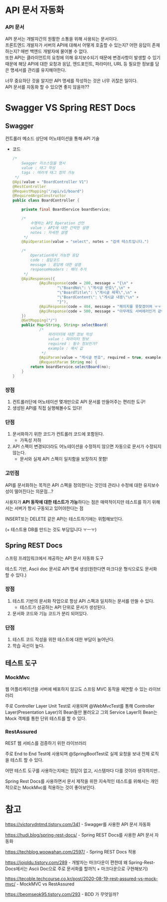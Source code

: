 # API 문서 자동화

### API 문서

API 문서는 개발자간의 원활한 소통을 위해 사용되는 문서이다.  
프론트엔드 개발자가 서버의 API에 대해서 어떻게 호출할 수 있는지? 어떤 응답이 존재하는지? 매번 백엔드 개발자에 물어볼 수 없다.  
또한 API는 클라이언트의 요청에 의해 유지보수되기 때문에 변경사항이 발생할 수 있기 때문에 해당 API에 대한 요청과 응답, 엔드포인트, 파라미터, URL 등 필요한 정보를 담은 명세서를 관리를 유지해야한다.  
  
너무 중요하단 것을 알지만 API 명세를 작성하는 것은 너무 귀찮은 일이다.  
API 문서를 자동화 할 수 있으면 좋지 않을까??  

# Swagger VS Spring REST Docs

## Swagger

컨트롤러 메소드 상단에 어노테이션을 통해 API 기술

- 코드
    ```java
    /*
        Swagger 리소스임을 명시
        value : 태그 작성
        tags : 여러개 태그 정의 가능
     */
    @Api(value = "BoardController V1")
    @RestController
    @RequestMapping("/api/v1/board")
    @RequiredArgsConstructor
    public class BoardController {
    
        private final BoardService boardService;
    
        /*
            수행하는 API Operation 선언
            value : API에 대한 간략한 설명
            notes : 자세한 설명
         */
        @ApiOperation(value = "select", notes = "검색 테스트입니다.")
    
        /*
            Operation에서 가능한 응답
            code : 응답코드
            message : 응답에 대한 설명
            responseHeaders : 헤더 추가
         */
        @ApiResponses({
                @ApiResponse(code = 200, message = "{\n" +
                        "\"BoardNo\": \"게시글 번호\",\n" +
                        "\"BoardTitle\": \"게시글 제목\",\n" +
                        "\"BoardContent\": \"게시글 내용\"\n" +
                        "}"),
                @ApiResponse(code = 404, message = "페이지를 못찾겠어여 ㅜㅜ"),
                @ApiResponse(code = 500, message = "아무래도 서버에러인거 같아요")
        })
        @GetMapping("/")
        public Map<String, String> selectBoard(
                /*
                    파라미터에 대한 정보 작성
                    value : 파라미터 정보
                    required : 필수 정보인가?
                    example : 예시 값
                 */
                @ApiParam(value = "게시글 번호", required = true, example = "1")
                @RequestParam String no) {
            return boardService.selectBoard(no);
        }
    }
    ```

### 장점

1. 컨트롤러단에 어노테이션 몇개만으로 API 문서를 만들어주는 편리한 도구!
2. 생성된 API를 직접 실행해볼수도 있다!

### 단점

1. 문서화하기 위한 코드가 컨트롤러 코드에 포함된다.
    - 가독성 저하
2. API 스펙이 변경되더라도 어노테이션을 수정하지 않으면 자동으로 문서가 수정되지 않는다.
    - 문서와 실제 API 스펙이 일치함을 보장하지 못함!

### 고민점

API를 문서화하는 목적은 API 스펙을 정의한다는 것인데 관리나 수정에 대한 유지보수성이 떨어진다는 의문점…?

사용자가 **API 동작에 대한 테스트가 가능**하다는 점은 매력적이지만 테스트를 하기 위해서는 서버가 항시 구동되고 있어야한다는 점

INSERT또는 DELETE 같은 API는 테스트하기에는 위험해보인다.

(+ 테스트용 DB를 만드는 것도 부담입니다 ㅜㅡㅜ)

## Spring REST Docs

스프링 프레임워크에서 제공하는 API 문서 자동화 도구

테스트 기반, Ascii doc 문서로 API 명세 생성(원한다면 마크다운 형식으로도 문서화 할 수 있다.)

### 장점

1. 테스트 기반의 문서화 작업으로 항상 API 스펙과 일치하는 문서를 만들 수 있다.
    - 테스트가 성공하는 API 단위로 문서가 생성된다.
2. 문서화 코드와 기능 코드가 분리 되어있다.

### 단점

1. 테스트 코드 작성을 위한 테스트에 대한 부담이 늘어난다.
2. 학습 곡선이 높다.

## 테스트 도구

### MockMvc

웹 어플리케이션을 서버에 배포하지 않고도 스프링 MVC 동작을 재연할 수 있는 라이브러리

주로 Controller Layer Unit Test로 사용되며 @WebMvcTest를 통해 Controller Layer(Presentation Layer)의 Bean들만 불러오고 그외 Service Layer의 Bean는 Mock 객체를 통한 단위 테스트를 할 수 있다.

### RestAssured

REST 웹 서비스를 검증하기 위한 라이브러리

주로 End to End Test에 사용되며 @SpringBootTest로 실제 요청을 보내 전체 로직을 테스트 할 수 있다.

어떤 테스트 도구를 사용하는지에는 정답이 없고, 시스템마다 다를 것이라 생각하지만..

Spring Rest Docs를 사용하면서 문서 제작을 위한 지속적인 테스트를 위해서는 개인적으로는 MockMvc를 적용하는 것이 좋아보인다.


# 참고

https://victorydntmd.tistory.com/341 - Swagger를 사용한 API 문서 자동화

https://hudi.blog/spring-rest-docs/ - Spring REST Docs를 사용한 API 문서 자동화

https://techblog.woowahan.com/2597/ - Spring REST Docs 적용

https://jojoldu.tistory.com/289 - 개발자는 마크다운이 편한데 왜 Spring-Rest-Docs에서는 Ascii Doc으로 주로 문서화를 할까?( + 마크다운으로 구현해보기)

https://tecoble.techcourse.co.kr/post/2020-08-19-rest-assured-vs-mock-mvc/ - MockMVC vs RestAssured

https://beomseok95.tistory.com/293 - BDD 가 무엇일까?
